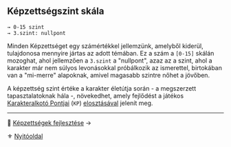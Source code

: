 ## Képzettségszint skála

```
→ 0-15 szint
→ 3.szint: nullpont
```

Minden Képzettséget egy számértékkel jellemzünk, amelyből kiderül, tulajdonosa mennyire jártas az adott témában. Ez a szám a `[0-15]` skálán mozoghat, ahol jellemzően a `3.szint` a "nullpont", azaz az a szint, ahol a karakter már nem súlyos levonásokkal próbálkozik az ismerettel, birtokában van a "mi-merre" alapoknak, amivel magasabb szintre nőhet a jövőben.

A képzettség szint értéke a karakter életútja során - a megszerzett tapasztalatoknak hála -, növekedhet, amely fejlődést a játékos [Karakteralkotó Pontjai](016_kp.md) (`KP`)  [elosztásával](035_kepzettsegszintek_kp_igenye.md)  jelenít meg.

---

🔗 [Képzettségek fejlesztése](034_kepzettsegek_fejlesztese.md) →

⚜️ [Nyitóoldal](start.md#3-k%C3%A9pzetts%C3%A9grendszer)

